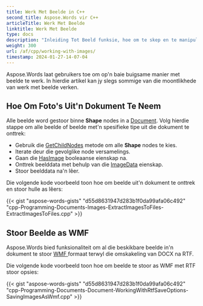 ```yaml
---
title: Werk Met Beelde in C++
second_title: Aspose.Words vir C++
articleTitle: Werk Met Beelde
linktitle: Werk Met Beelde
type: docs
description: "Inleiding Tot Beeld funksie, hoe om te skep en te manipuleer beeld met behulp van C++."
weight: 300
url: /af/cpp/working-with-images/
timestamp: 2024-01-27-14-07-04
---
```


Aspose.Words laat gebruikers toe om op'n baie buigsame manier met beelde te werk. In hierdie artikel kan jy slegs sommige van die moontlikhede van werk met beelde verken.

## Hoe Om Foto's Uit'n Dokument Te Neem

Alle beelde word gestoor binne **Shape** nodes in a [Document](https://reference.aspose.com/words/cpp/aspose.words/document/). Volg hierdie stappe om alle beelde of beelde met'n spesifieke tipe uit die dokument te onttrek:

- Gebruik die [GetChildNodes](https://reference.aspose.com/words/cpp/aspose.words/compositenode/getchildnodes/) metode om alle **Shape** nodes te kies.
- Iterate deur die gevolglike node versamelings.
- Gaan die [HasImage](https://reference.aspose.com/words/cpp/aspose.words.drawing/shape/get_hasimage/) booleaanse eienskap na.
- Onttrek beelddata met behulp van die [ImageData](https://reference.aspose.com/words/cpp/aspose.words.drawing/shape/get_imagedata/) eienskap.
- Stoor beelddata na'n lêer.

Die volgende kode voorbeeld toon hoe om beelde uit'n dokument te onttrek en stoor hulle as lêers:

{{< gist "aspose-words-gists" "d55d8631947d283b1f0da99afa06c492" "cpp-Programming-Documents-Images-ExtractImagesToFiles-ExtractImagesToFiles.cpp" >}}

## Stoor Beelde as WMF

Aspose.Words bied funksionaliteit om al die beskikbare beelde in'n dokument te stoor [WMF ](https://docs.fileformat.com/image/wmf/)formaat terwyl die omskakeling van DOCX na RTF.

Die volgende kode voorbeeld toon hoe om beelde te stoor as WMF met RTF stoor opsies:

{{< gist "aspose-words-gists" "d55d8631947d283b1f0da99afa06c492" "cpp-Programming-Documents-Document-WorkingWithRtfSaveOptions-SavingImagesAsWmf.cpp" >}}
